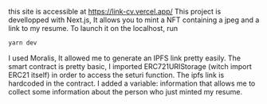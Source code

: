 this site is accessible at https://link-cv.vercel.app/
This project is devellopped with Next.js, It allows you to mint a NFT containing a jpeg and a link to my resume.
To launch it on the localhost, run 
```bash
yarn dev
```

I used Moralis, It allowed me to generate an IPFS link pretty easily.
The smart contract is pretty basic, I imported ERC721URIStorage (witch import ERC21 itself) in order to access the seturi function.
The ipfs link is hardcoded in the contract. 
I added a variable: information that allows me to collect some information about the person who just minted my resume. 


